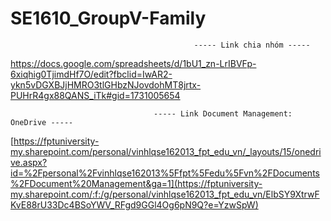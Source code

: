 # SE1610_GroupV-Family

                                             ----- Link chia nhóm -----
https://docs.google.com/spreadsheets/d/1bU1_zn-LrIBVFp-6xiqhig0TjimdHf7O/edit?fbclid=IwAR2-ykn5vDGXBJjHMRO3tlGHbzNJovdohMT8jrtx-PUHrR4gx88QANS_iTk#gid=1731005654

                                    ----- Link Document Management: OneDrive -----
[https://fptuniversity-my.sharepoint.com/personal/vinhlqse162013_fpt_edu_vn/_layouts/15/onedrive.aspx?id=%2Fpersonal%2Fvinhlqse162013%5Ffpt%5Fedu%5Fvn%2FDocuments%2FDocument%20Management&ga=1](https://fptuniversity-my.sharepoint.com/:f:/g/personal/vinhlqse162013_fpt_edu_vn/ElbSY9XtrwFKvE88rU33Dc4BSoYWV_RFgd9GGl4Og6pN9Q?e=YzwSpW)
